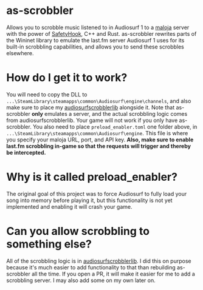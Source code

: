 # as-scrobbler
Allows you to scrobble music listened to in Audiosurf 1 to a [maloja](https://github.com/krateng/maloja) server with the power of [SafetyHook](https://github.com/cursey/safetyhook), C++ and Rust. as-scrobbler rewrites parts of the Wininet library to emulate the last.fm server Audiosurf 1 uses for its built-in scrobbling capabilities, and allows you to send these scrobbles elsewhere.

# How do I get it to work?
You will need to copy the DLL to `...\SteamLibrary\steamapps\common\Audiosurf\engine\channels`, and also make sure to place my [audiosurfscrobblerlib](https://github.com/duckfromdiscord/audiosurfscrobblerlib) alongside it. Note that as-scrobbler **only** emulates a server, and the actual scrobbling logic comes from audiosurfscrobblerlib. Your game will not work if you only have as-scrobbler. You also need to place `preload_enabler.toml` one folder above, in `...\SteamLibrary\steamapps\common\Audiosurf\engine`. This file is where you specify your maloja URL, port, and API key. **Also, make sure to enable last.fm scrobbling in-game so that the requests will trigger and thereby be intercepted.**

# Why is it called preload_enabler?
The original goal of this project was to force Audiosurf to fully load your song into memory before playing it, but this functionality is not yet implemented and enabling it will crash your game.

# Can you allow scrobbling to something else?
All of the scrobbling logic is in [audiosurfscrobblerlib](https://github.com/duckfromdiscord/audiosurfscrobblerlib). I did this on purpose because it's much easier to add functionality to that than rebuilding as-scrobbler all the time. If you open a PR, it will make it easier for me to add a scrobbling server. I may also add some on my own later on.